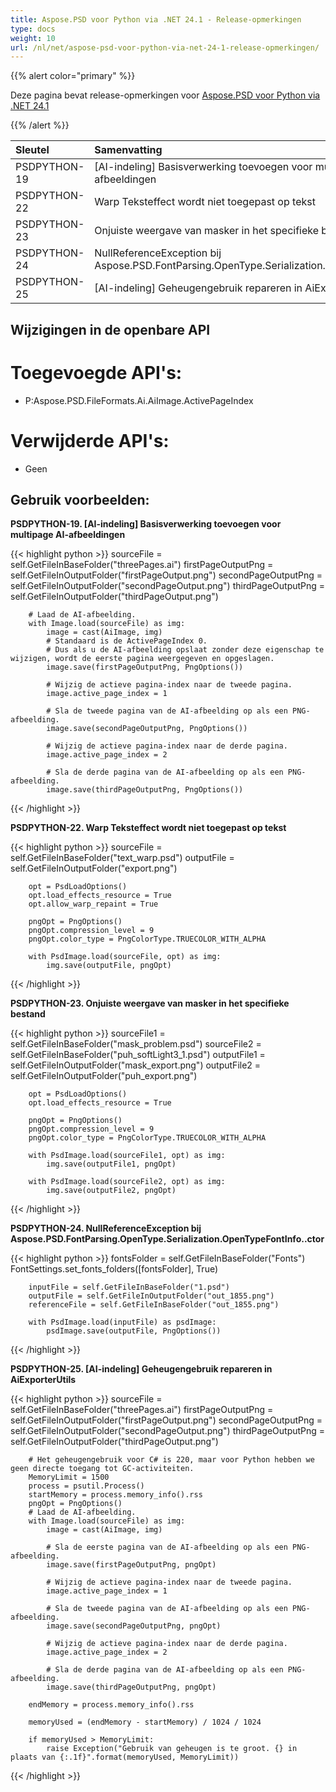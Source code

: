 ```yaml
---
title: Aspose.PSD voor Python via .NET 24.1 - Release-opmerkingen
type: docs
weight: 10
url: /nl/net/aspose-psd-voor-python-via-net-24-1-release-opmerkingen/
---
```


{{% alert color="primary" %}}

Deze pagina bevat release-opmerkingen voor [Aspose.PSD voor Python via .NET 24.1](https://pypi.org/project/aspose-psd/)

{{% /alert %}}

| **Sleutel**   | **Samenvatting**                                                                                          | **Categorie** |
|:--------------|:----------------------------------------------------------------------------------------------------------|:-------------|
|  PSDPYTHON-19 | [AI-indeling] Basisverwerking toevoegen voor multipage AI-afbeeldingen                                      |   Functie    |
|  PSDPYTHON-22 | Warp Teksteffect wordt niet toegepast op tekst                                                             |     Fout     |
|  PSDPYTHON-23 | Onjuiste weergave van masker in het specifieke bestand                                                     |     Fout     |
|  PSDPYTHON-24 | NullReferenceException bij Aspose.PSD.FontParsing.OpenType.Serialization.OpenTypeFontInfo..ctor          |     Fout     |
|  PSDPYTHON-25 | [AI-indeling] Geheugengebruik repareren in AiExporterUtils                                                 |     Fout     |


## **Wijzigingen in de openbare API**
# **Toegevoegde API's:**
- P:Aspose.PSD.FileFormats.Ai.AiImage.ActivePageIndex

# **Verwijderde API's:**
- Geen

## **Gebruik voorbeelden:**

**PSDPYTHON-19. [AI-indeling] Basisverwerking toevoegen voor multipage AI-afbeeldingen**

{{< highlight python >}}
        sourceFile = self.GetFileInBaseFolder("threePages.ai")
        firstPageOutputPng = self.GetFileInOutputFolder("firstPageOutput.png")
        secondPageOutputPng = self.GetFileInOutputFolder("secondPageOutput.png")
        thirdPageOutputPng = self.GetFileInOutputFolder("thirdPageOutput.png")

        # Laad de AI-afbeelding.
        with Image.load(sourceFile) as img:
            image = cast(AiImage, img)
            # Standaard is de ActivePageIndex 0.
            # Dus als u de AI-afbeelding opslaat zonder deze eigenschap te wijzigen, wordt de eerste pagina weergegeven en opgeslagen.
            image.save(firstPageOutputPng, PngOptions())

            # Wijzig de actieve pagina-index naar de tweede pagina.
            image.active_page_index = 1

            # Sla de tweede pagina van de AI-afbeelding op als een PNG-afbeelding.
            image.save(secondPageOutputPng, PngOptions())

            # Wijzig de actieve pagina-index naar de derde pagina.
            image.active_page_index = 2

            # Sla de derde pagina van de AI-afbeelding op als een PNG-afbeelding.
            image.save(thirdPageOutputPng, PngOptions())
{{< /highlight >}}

**PSDPYTHON-22. Warp Teksteffect wordt niet toegepast op tekst**

{{< highlight python >}}
        sourceFile = self.GetFileInBaseFolder("text_warp.psd")
        outputFile = self.GetFileInOutputFolder("export.png")

        opt = PsdLoadOptions()
        opt.load_effects_resource = True
        opt.allow_warp_repaint = True

        pngOpt = PngOptions()
        pngOpt.compression_level = 9
        pngOpt.color_type = PngColorType.TRUECOLOR_WITH_ALPHA

        with PsdImage.load(sourceFile, opt) as img:
            img.save(outputFile, pngOpt)
{{< /highlight >}}

**PSDPYTHON-23. Onjuiste weergave van masker in het specifieke bestand**

{{< highlight python >}}
        sourceFile1 = self.GetFileInBaseFolder("mask_problem.psd")
        sourceFile2 = self.GetFileInBaseFolder("puh_softLight3_1.psd")
        outputFile1 = self.GetFileInOutputFolder("mask_export.png")
        outputFile2 = self.GetFileInOutputFolder("puh_export.png")

        opt = PsdLoadOptions()
        opt.load_effects_resource = True

        pngOpt = PngOptions()
        pngOpt.compression_level = 9
        pngOpt.color_type = PngColorType.TRUECOLOR_WITH_ALPHA

        with PsdImage.load(sourceFile1, opt) as img:
            img.save(outputFile1, pngOpt)

        with PsdImage.load(sourceFile2, opt) as img:
            img.save(outputFile2, pngOpt)
{{< /highlight >}}

**PSDPYTHON-24. NullReferenceException bij Aspose.PSD.FontParsing.OpenType.Serialization.OpenTypeFontInfo..ctor**

{{< highlight python >}}
        fontsFolder = self.GetFileInBaseFolder("Fonts")
        FontSettings.set_fonts_folders([fontsFolder], True)


        inputFile = self.GetFileInBaseFolder("1.psd")
        outputFile = self.GetFileInOutputFolder("out_1855.png")
        referenceFile = self.GetFileInBaseFolder("out_1855.png")

        with PsdImage.load(inputFile) as psdImage:
            psdImage.save(outputFile, PngOptions())
{{< /highlight >}}

**PSDPYTHON-25. [AI-indeling] Geheugengebruik repareren in AiExporterUtils**

{{< highlight python >}}
  sourceFile = self.GetFileInBaseFolder("threePages.ai")
        firstPageOutputPng = self.GetFileInOutputFolder("firstPageOutput.png")
        secondPageOutputPng = self.GetFileInOutputFolder("secondPageOutput.png")
        thirdPageOutputPng = self.GetFileInOutputFolder("thirdPageOutput.png")

        # Het geheugengebruik voor C# is 220, maar voor Python hebben we geen directe toegang tot GC-activiteiten.
        MemoryLimit = 1500
        process = psutil.Process()
        startMemory = process.memory_info().rss
        pngOpt = PngOptions()
        # Laad de AI-afbeelding.
        with Image.load(sourceFile) as img:
            image = cast(AiImage, img)

            # Sla de eerste pagina van de AI-afbeelding op als een PNG-afbeelding.
            image.save(firstPageOutputPng, pngOpt)

            # Wijzig de actieve pagina-index naar de tweede pagina.
            image.active_page_index = 1

            # Sla de tweede pagina van de AI-afbeelding op als een PNG-afbeelding.
            image.save(secondPageOutputPng, pngOpt)

            # Wijzig de actieve pagina-index naar de derde pagina.
            image.active_page_index = 2

            # Sla de derde pagina van de AI-afbeelding op als een PNG-afbeelding.
            image.save(thirdPageOutputPng, pngOpt)

        endMemory = process.memory_info().rss

        memoryUsed = (endMemory - startMemory) / 1024 / 1024

        if memoryUsed > MemoryLimit:
            raise Exception("Gebruik van geheugen is te groot. {} in plaats van {:.1f}".format(memoryUsed, MemoryLimit))
{{< /highlight >}}

